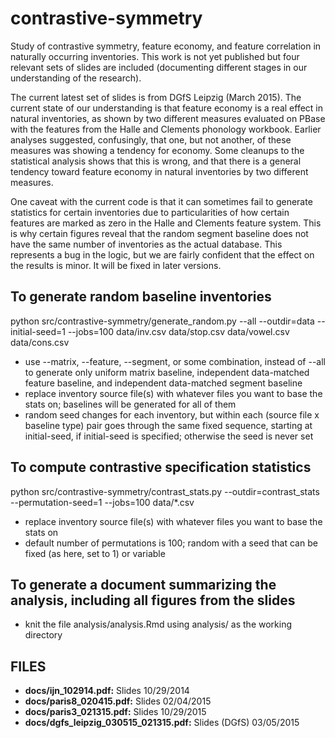 contrastive-symmetry
====================

Study of contrastive symmetry, feature economy, and feature correlation in
naturally occurring inventories. This work is not yet published but four
relevant sets of slides are included (documenting different stages in our
understanding of the research).

The current latest set of slides is from DGfS Leipzig (March 2015). The
current state of our understanding is that feature economy is a real effect
in natural inventories, as shown by two different measures evaluated
on PBase with the features from the Halle and Clements phonology workbook.
Earlier analyses suggested, confusingly, that one, but not another, of
these measures was showing a tendency for economy. Some cleanups to
the statistical analysis shows that this is wrong, and that there is a
general tendency toward feature economy in natural inventories by two
different measures.


One caveat with the current code is that it can sometimes fail to generate
statistics for certain inventories due to particularities of how certain
features are marked as zero in the Halle and Clements feature system. This is
why certain figures reveal that the random segment baseline does not have the
same number of inventories as the actual database. This represents a bug in
the logic, but we are fairly confident that the effect on the results is
minor. It will be fixed in later versions.


To generate random baseline inventories
---------------------------------------

python src/contrastive-symmetry/generate\_random.py --all --outdir=data
  --initial-seed=1 --jobs=100 data/inv.csv data/stop.csv data/vowel.csv
  data/cons.csv 

  * use --matrix, --feature, --segment, or some combination, instead of
  --all to generate only uniform matrix baseline, independent data-matched
  feature baseline, and independent data-matched segment baseline
  * replace inventory source file(s) with whatever files you want to base
  the stats on; baselines will be generated for all of them
  * random seed changes for each inventory, but within each (source file x
  baseline type) pair goes through the same fixed sequence, starting at
  initial-seed, if initial-seed is specified; otherwise the seed is never
  set
  
To compute contrastive specification statistics
-----------------------------------------------

python src/contrastive-symmetry/contrast\_stats.py --outdir=contrast\_stats 
  --permutation-seed=1 --jobs=100 data/\*.csv

  * replace inventory source file(s) with whatever files you want to base
  the stats on
  * default number of permutations is 100; random with a seed that can be
  fixed (as here, set to 1) or variable
  
To generate a document summarizing the analysis, including all figures from the slides
-------------------------------------

  * knit the file analysis/analysis.Rmd using analysis/ as the working directory
 
FILES
-----

  * **docs/ijn\_102914.pdf:** Slides 10/29/2014
  * **docs/paris8\_020415.pdf:** Slides 02/04/2015
  * **docs/paris3\_021315.pdf:** Slides 10/29/2015
  * **docs/dgfs\_leipzig\_030515\_021315.pdf:** Slides (DGfS) 03/05/2015
  
